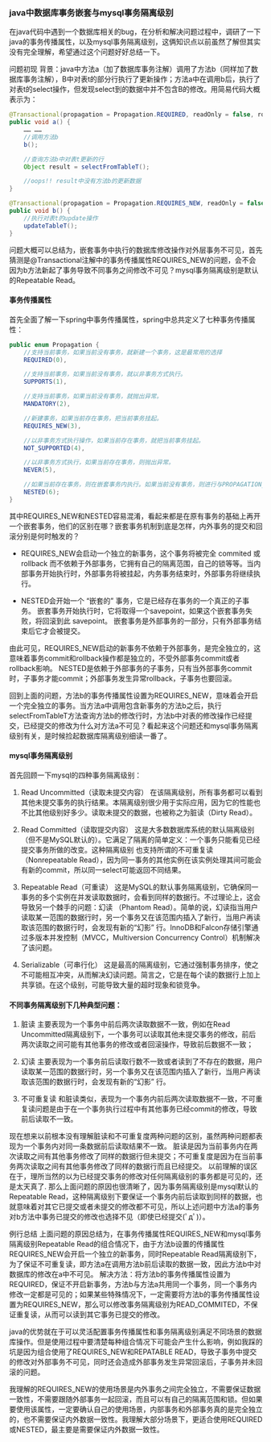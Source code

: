 ### java中数据库事务嵌套与mysql事务隔离级别

在java代码中遇到一个数据库相关的bug，在分析和解决问题过程中，调研了一下java的事务传播属性，以及mysql事务隔离级别，这俩知识点以前虽然了解但其实没有完全理解，希望通过这个问题好好总结一下。

问题初现
背景：java中方法a（加了数据库事务注解）调用了方法b（同样加了数据库事务注解），B中对表t的部分行执行了更新操作；方法a中在调用b后，执行了对表t的select操作，但发现select到的数据中并不包含B的修改。用简易代码大概表示为：

```java
@Transactional(propagation = Propagation.REQUIRED, readOnly = false, rollbackFor=Exception.class)
public void a() {
    …… ……
    //调用方法b
    b();

    //查询方法b中对表t更新的行
    Object result = selectFromTableT();

    //oops!! result中没有方法b的更新数据
}

@Transactional(propagation = Propagation.REQUIRES_NEW, readOnly = false, rollbackFor=Exception.class)
public void b() {
    //执行对表t的update操作
    updateTableT();
}
```

问题大概可以总结为，嵌套事务中执行的数据库修改操作对外层事务不可见，首先猜测是@Transactional注解中的事务传播属性REQUIRES_NEW的问题，会不会因为b方法新起了事务导致不同事务之间修改不可见？mysql事务隔离级别是默认的Repeatable Read。

#### 事务传播属性
首先全面了解一下spring中事务传播属性，spring中总共定义了七种事务传播属性：

```java
public enum Propagation {
    //支持当前事务，如果当前没有事务，就新建一个事务，这是最常用的选择
    REQUIRED(0),

    //支持当前事务，如果当前没有事务，就以非事务方式执行。
    SUPPORTS(1),

    //支持当前事务，如果当前没有事务，就抛出异常。
    MANDATORY(2),

    //新建事务，如果当前存在事务，把当前事务挂起。
    REQUIRES_NEW(3),

    //以非事务方式执行操作，如果当前存在事务，就把当前事务挂起。
    NOT_SUPPORTED(4),

    //以非事务方式执行，如果当前存在事务，则抛出异常。
    NEVER(5),

    //如果当前存在事务，则在嵌套事务内执行。如果当前没有事务，则进行与PROPAGATION_REQUIRED类似的操作。
    NESTED(6);
}
```

其中REQUIRES_NEW和NESTED容易混淆，看起来都是在原有事务的基础上再开一个嵌套事务，他们的区别在哪？嵌套事务机制到底是怎样，内外事务的提交和回滚分别是何时触发的？

- REQUIRES_NEW会启动一个独立的新事务，这个事务将被完全 commited 或 rollback 而不依赖于外部事务，它拥有自己的隔离范围，自己的锁等等。当内部事务开始执行时，外部事务将被挂起，内务事务结束时，外部事务将继续执行。

- NESTED会开始一个 “嵌套的” 事务，它是已经存在事务的一个真正的子事务。 嵌套事务开始执行时，它将取得一个savepoint，如果这个嵌套事务失败，将回滚到此 savepoint。 嵌套事务是外部事务的一部分，只有外部事务结束后它才会被提交。

由此可见，REQUIRES_NEW启动的新事务不依赖于外部事务，是完全独立的，这意味着事务commit和rollback操作都是独立的，不受外部事务commit或者rollback影响。 NESTED是依赖于外部事务的子事务，只有当外部事务commit时，子事务才能commit；外部事务发生异常rollback，子事务也要回滚。

回到上面的问题，方法b的事务传播属性设置为REQUIRES_NEW，意味着会开启一个完全独立的事务。当方法a中调用包含新事务的方法b之后，执行selectFromTableT方法查询方法b的修改行时，方法b中对表的修改操作已经提交，已经提交的修改为什么对方法a不可见？看起来这个问题还和mysql事务隔离级别有关，是时候捡起数据库隔离级别细读一番了。


#### mysql事务隔离级别

首先回顾一下mysql的四种事务隔离级别：

1. Read Uncommitted（读取未提交内容） 在该隔离级别，所有事务都可以看到其他未提交事务的执行结果。本隔离级别很少用于实际应用，因为它的性能也不比其他级别好多少。读取未提交的数据，也被称之为脏读（Dirty Read）。

2. Read Committed（读取提交内容） 这是大多数数据库系统的默认隔离级别（但不是MySQL默认的）。它满足了隔离的简单定义：一个事务只能看见已经提交事务所做的改变。这种隔离级别 也支持所谓的不可重复读（Nonrepeatable Read），因为同一事务的其他实例在该实例处理其间可能会有新的commit，所以同一select可能返回不同结果。

3. Repeatable Read（可重读） 这是MySQL的默认事务隔离级别，它确保同一事务的多个实例在并发读取数据时，会看到同样的数据行。不过理论上，这会导致另一个棘手的问题：幻读 （Phantom Read）。简单的说，幻读指当用户读取某一范围的数据行时，另一个事务又在该范围内插入了新行，当用户再读取该范围的数据行时，会发现有新的“幻影” 行。InnoDB和Falcon存储引擎通过多版本并发控制（MVCC，Multiversion Concurrency Control）机制解决了该问题。

4. Serializable（可串行化） 这是最高的隔离级别，它通过强制事务排序，使之不可能相互冲突，从而解决幻读问题。简言之，它是在每个读的数据行上加上共享锁。在这个级别，可能导致大量的超时现象和锁竞争。


#### 不同事务隔离级别下几种典型问题：

1. 脏读 主要表现为一个事务中前后两次读取数据不一致，例如在Read Uncommitted隔离级别下，一个事务可以读取其他未提交事务的修改，前后两次读取之间可能有其他事务的修改或者回滚操作，导致前后数据不一致；

2. 幻读 主要表现为一个事务前后读取行数不一致或者读到了不存在的数据，用户读取某一范围的数据行时，另一个事务又在该范围内插入了新行，当用户再读取该范围的数据行时，会发现有新的“幻影” 行。

3. 不可重复读 和脏读类似，表现为一个事务内前后两次读取数据不一致，不可重复读问题是由于在一个事务执行过程中有其他事务已经commit的修改，导致前后读取不一致。

现在想来以前根本没有理解脏读和不可重复度两种问题的区别，虽然两种问题都表现为一个事务内对同一条数据前后读取结果不一致。
脏读是因为当前事务内在两次读取之间有其他事务修改了同样的数据行但未提交；不可重复度是因为在当前事务两次读取之间有其他事务修改了同样的数据行而且已经提交。
以前理解的误区在于，理所当然的以为已经提交事务的修改对任何隔离级别的事务都是可见的，还是太天真了.
那么上面问题的原因也很清晰了，因为事务隔离级别是mysql默认的Repeatable Read，这种隔离级别下要保证一个事务内前后读取到同样的数据，也就意味着对其它已提交或者未提交的修改都不可见，所以上述问题中方法a的事务对b方法中事务已提交的修改也选择不见（即使已经提交(ﾟдﾟ)）。

例行总结
上面问题的原因总结为，在事务传播属性REQUIRES_NEW和mysql事务隔离级别Repeatable Read的组合情况下，由于方法b设置的传播属性REQUIRES_NEW会开启一个独立的新事务，同时Repeatable Read隔离级别下，为了保证不可重复读，即方法a在调用方法b前后读取的数据一致，因此方法b中对数据库的修改在a中不可见。
解决方法：将方法b的事务传播属性设置为REQUIRED，保证不开启新事务，方法b与方法a共用同一个事务，同一个事务内修改一定都是可见的；如果某些特殊情况下，一定需要将方法b的事务传播属性设置为REQUIRES_NEW，那么可以修改事务隔离级别为READ_COMMITED，不保证重复读，从而可以读到其它事务已提交的修改。

java的优势就在于可以灵活配置事务传播属性和事务隔离级别满足不同场景的数据库操作。但是使用过程中要清楚每种组合情况下可能会产生什么影响，例如我踩的坑是因为组合使用了REQUIRES_NEW和REPATABLE READ，导致子事务中提交的修改对外部事务不可见，同时还会造成外部事务发生异常回滚后，子事务并未回滚的问题。

我理解的REQUIRES_NEW的使用场景是内外事务之间完全独立，不需要保证数据一致性，不需要跟随外部事务一起回滚，而且可以有自己的隔离范围和锁。但如果要使用该属性，一定要确认自己的使用场景，内部事务和外部事务真的是完全独立的，也不需要保证内外数据一致性。我理解大部分场景下，更适合使用REQUIRED或NESTED，最主要是需要保证内外数据一致性。


